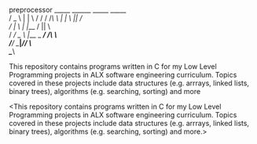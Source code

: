 preprocessor
     _____     ______     _____  _____  
    /  _  \    |    |     \    \/    / 
   /  /_\  \   |    |      \   ||   /   
  /    |    \  |    |___   /   ||   \   
 /  __/ \__  \ |___ _ ___\/    /\    \  
/____/   \____\|_________/____/  \    \
                                  \____\


This repository contains programs written in C for my Low Level Programming projects in ALX software engineering curriculum. Topics covered in these projects include data structures (e.g. arrrays, linked lists, binary trees), algorithms (e.g. searching, sorting) and more

<This repository contains programs written in C for my Low Level Programming projects in ALX software engineering curriculum. Topics covered in these projects include data structures (e.g. arrrays, linked lists, binary trees), algorithms (e.g. searching, sorting) and more.>
